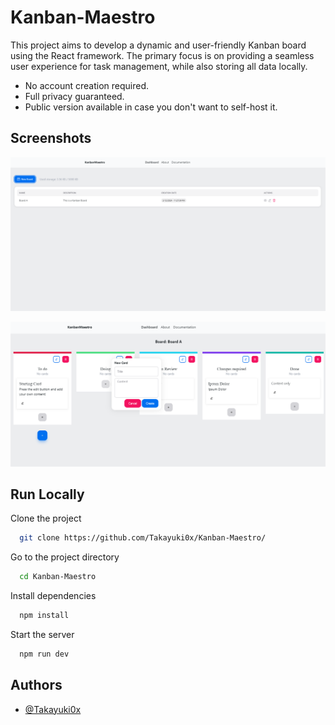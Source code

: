 
# Kanban-Maestro

This project aims to develop a dynamic and user-friendly Kanban board using the React framework. The primary focus is on providing a seamless user experience for task management, while also storing all data locally.

- No account creation required.
- Full privacy guaranteed.
- Public version available in case you don't want to self-host it.
## Screenshots

![App Screenshot](https://github.com/Takayuki0x/Kanban-Maestro/blob/main/images/Screenshot1.png?raw=true)

![App Screenshot](https://github.com/Takayuki0x/Kanban-Maestro/blob/main/images/Screenshot2.png?raw=true)


## Run Locally

Clone the project

```bash
  git clone https://github.com/Takayuki0x/Kanban-Maestro/
```

Go to the project directory

```bash
  cd Kanban-Maestro
```

Install dependencies

```bash
  npm install
```

Start the server

```bash
  npm run dev
```


## Authors

- [@Takayuki0x](https://github.com/Takayuki0x)


